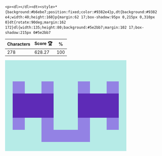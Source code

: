`<p><dl></dl><dt><style>*{background:#b6ebe7;position:fixed;color:#9382e4}p,dt{background:#9382e4;width:40;height:160}p{margin:62 17;box-shadow:95px 0,215px 0,310px 0}dt{rotate:90deg;margin:162 172}dl{width:135;height:80;background:#5e2bb7;margin:102 17;box-shadow:215px 0#5e2bb7`

| Characters | Score 🏆 | %   |
| ---------- | -------- | --- |
| 278        | 628.27   | 100 |

![](/2025/Jul2025/19/20250719.png)
